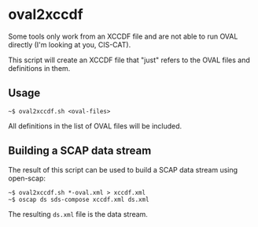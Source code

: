 oval2xccdf
==========

Some tools only work from an XCCDF file and are not able to run OVAL directly
(I'm looking at you, CIS-CAT).

This script will create an XCCDF file that "just" refers to the OVAL files and
definitions in them.

Usage
-----

```
~$ oval2xccdf.sh <oval-files>
```

All definitions in the list of OVAL files will be included.

Building a SCAP data stream
---------------------------

The result of this script can be used to build a SCAP data stream using
open-scap:

```
~$ oval2xccdf.sh *-oval.xml > xccdf.xml
~$ oscap ds sds-compose xccdf.xml ds.xml
```

The resulting `ds.xml` file is the data stream.

